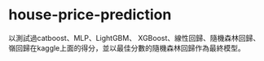 # house-price-prediction
以測試過catboost、MLP、LightGBM、 XGBoost、線性回歸、隨機森林回歸、嶺回歸在kaggle上面的得分，並以最佳分數的隨機森林回歸作為最終模型。

